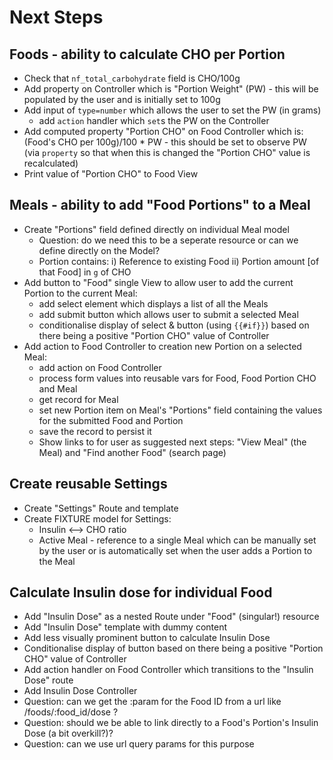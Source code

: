 # Next Steps

## Foods - ability to calculate CHO per Portion

* Check that `nf_total_carbohydrate` field is CHO/100g
* Add property on Controller which is "Portion Weight" (PW) - this will be populated by the user and is initially set to 100g
* Add input of `type=number` which allows the user to set the PW (in grams)
  * add `action` handler which `set`s the PW on the Controller
* Add computed property "Portion CHO" on Food Controller which is: (Food's CHO per 100g)/100 * PW - this should be set to observe PW (via `property` so that when this is changed the "Portion CHO" value is recalculated)
* Print value of "Portion CHO" to Food View

## Meals - ability to add "Food Portions" to a Meal

* Create "Portions" field defined directly on individual Meal model
  * Question: do we need this to be a seperate resource or can we define directly on the Model?
  * Portion contains: i) Reference to existing Food ii) Portion amount [of that Food] in `g` of CHO
* Add button to "Food" single View to allow user to add the current Portion to the current Meal:
  * add select element which displays a list of all the Meals
  * add submit button which allows user to submit a selected Meal
  * conditionalise display of select & button (using `{{#if}}`) based on there being a positive "Portion CHO" value of Controller
* Add action to Food Controller to creation new Portion on a selected Meal:
  * add action on Food Controller
  * process form values into reusable vars for Food, Food Portion CHO and Meal
  * get record for Meal
  * set new Portion item on Meal's "Portions" field containing the values for the submitted Food and Portion
  * save the record to persist it
  * Show links to for user as suggested next steps: "View Meal" (the Meal) and "Find another Food" (search page)


## Create reusable Settings

* Create "Settings" Route and template
* Create FIXTURE model for Settings:
  * Insulin <--> CHO ratio
  * Active Meal - reference to a single Meal which can be manually set by the user or is automatically set when the user adds a Portion to the Meal

## Calculate Insulin dose for individual Food

* Add "Insulin Dose" as a nested Route under "Food" (singular!) resource
* Add "Insulin Dose" template with dummy content
* Add less visually prominent button to calculate Insulin Dose
* Conditionalise display of button based on there being a positive "Portion CHO" value of Controller
* Add action handler on Food Controller which transitions to the "Insulin Dose" route
* Add Insulin Dose Controller
* Question: can we get the :param for the Food ID from a url like /foods/:food_id/dose ?
* Question: should we be able to link directly to a Food's Portion's Insulin Dose (a bit overkill?)?
* Question: can we use url query params for this purpose